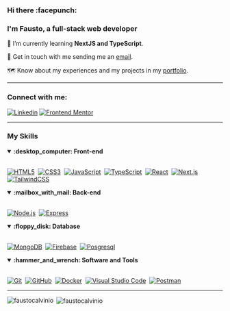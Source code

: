 <h3 align="left">Hi there :facepunch:</h1>
<h3 align="left">I'm Fausto, a full-stack web developer</h3>


:brain: I’m currently learning **NextJS and TypeScript**.

:email: Get in touch with me sending me an  [email](mailto:faustocalvino@outlook.com).

:world_map: Know about my experiences and my projects in my [portfolio](https://faustocalvinio.netlify.app/).
<hr/>
<h3 align="left">Connect with me:</h3>
<p align="left">
<div>
    

[![Linkedin](https://img.shields.io/badge/-linkedin-blue?style=for-the-badge&logo=Linkedin&logoColor=white&link=https://www.linkedin.com/in/faustocalvinio)](https://www.linkedin.com/in/faustocalvinio)
[![Frontend Mentor](https://img.shields.io/badge/-Frontend%20Mentor-5F3DC4?style=for-the-badge&logo=FrontendMentor&logoColor=white&link=https://www.frontendmentor.io/profile/faustocalvinio)](https://www.frontendmentor.io/profile/faustocalvinio)&nbsp;

</div>

</p>
<hr>
<h3 align="left">My Skills</h2>

<details open>
<summary><b>:desktop_computer:	Front-end</b></summary>
<br>
  
[![HTML5](https://img.shields.io/badge/-HTML5-E34F26?style=for-the-badge&logo=html5&logoColor=white)](https://developer.mozilla.org/en-US/docs/Web/HTML)&nbsp;
[![CSS3](https://img.shields.io/badge/-CSS3-1572B6?style=for-the-badge&logo=css3)](https://developer.mozilla.org/en-US/docs/Web/CSS)&nbsp;
[![JavaScript](https://img.shields.io/badge/Javascript-F7DF1E.svg?style=for-the-badge&logo=javascript&logoColor=black)](https://developer.mozilla.org/en-US/docs/Web/JavaScript)&nbsp;
[![TypeScript](https://img.shields.io/badge/typescript-2D79C7.svg?style=for-the-badge&logo=typescript&logoColor=white)](https://www.typescriptlang.org/)&nbsp;
[![React](https://img.shields.io/badge/-React-%23404d59?style=for-the-badge&logo=react)](https://react.dev/)&nbsp;
[![Next.js](https://img.shields.io/badge/-Next.js-000?style=for-the-badge&logo=next.js)](https://nextjs.org/)&nbsp;
[![TailwindCSS](https://img.shields.io/badge/-Tailwind_CSS-38B2AC?style=for-the-badge&logo=tailwind-css&logoColor=white)](https://tailwindcss.com/)&nbsp;

</details>

<details open>
<summary><b>:mailbox_with_mail: Back-end</b></summary>
<br>


[![Node.js](https://img.shields.io/badge/node.js-339933.svg?style=for-the-badge&logo=nodedotjs&logoColor=white)](https://nodejs.org/)&nbsp;
[![Express](https://img.shields.io/badge/express-000000.svg?style=for-the-badge&logo=express&logoColor=white)](https://expressjs.com/)&nbsp;
</details>

<details open>
<summary><b>:floppy_disk: Database</b></summary>
<br>

[![MongoDB](https://img.shields.io/badge/-MongoDB-47A248?style=for-the-badge&logo=mongodb&logoColor=white)](https://www.mongodb.com/)&nbsp;
[![Firebase](https://img.shields.io/badge/firebase-FFCA28.svg?style=for-the-badge&logo=firebase&logoColor=black)](https://firebase.google.com/)&nbsp;
[![Posgresql](https://img.shields.io/badge/postgresql-blue.svg?style=for-the-badge&logo=postgresql&logoColor=white)](https://www.postgresql.org/)&nbsp;

</details>

<details open>
<summary><b>:hammer_and_wrench:	Software and Tools</b></summary>
<br>

[![Git](https://img.shields.io/badge/-Git-F05032?style=for-the-badge&logo=git&logoColor=white)](https://git-scm.com/)&nbsp;
[![GitHub](https://img.shields.io/badge/-GitHub-181717?style=for-the-badge&logo=github)](https://github.com/)&nbsp;
[![Docker](https://img.shields.io/badge/-Docker-2496ED?style=for-the-badge&logo=docker&logoColor=white)](https://www.docker.com/)&nbsp;
[![Visual Studio Code](https://img.shields.io/badge/-VSCODE-007ACC?style=for-the-badge&&logo=visual-studio-code&logoColor=white)](https://code.visualstudio.com/)&nbsp;
[![Postman](https://img.shields.io/badge/-Postman-FF6C37?style=for-the-badge&logo=postman&logoColor=white)](https://www.postman.com/)&nbsp;

</details>
<hr>
<p><img align="left" src="https://github-readme-stats.vercel.app/api/top-langs?username=faustocalvinio&show_icons=true&theme=dark&locale=en&layout=compact" alt="faustocalvinio" /></p>

<p>&nbsp;<img align="center" src="https://github-readme-stats.vercel.app/api?username=faustocalvinio&show_icons=true&theme=dark&locale=en" alt="faustocalvinio" /></p>


</div>
